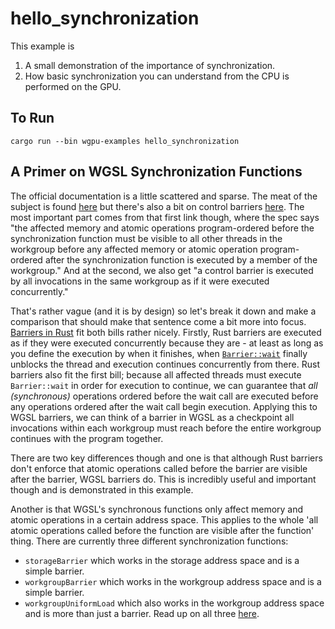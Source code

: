 # hello_synchronization

This example is 
1. A small demonstration of the importance of synchronization.
2. How basic synchronization you can understand from the CPU is performed on the GPU.

## To Run

```
cargo run --bin wgpu-examples hello_synchronization
```

## A Primer on WGSL Synchronization Functions

The official documentation is a little scattered and sparse. The meat of the subject is found [here](https://www.w3.org/TR/2023/WD-WGSL-20230629/#sync-builtin-functions) but there's also a bit on control barriers [here](https://www.w3.org/TR/2023/WD-WGSL-20230629/#control-barrier). The most important part comes from that first link though, where the spec says "the affected memory and atomic operations program-ordered before the synchronization function must be visible to all other threads in the workgroup before any affected memory or atomic operation program-ordered after the synchronization function is executed by a member of the workgroup." And at the second, we also get "a control barrier is executed by all invocations in the same workgroup as if it were executed concurrently."

That's rather vague (and it is by design) so let's break it down and make a comparison that should make that sentence come a bit more into focus. [Barriers in Rust](https://doc.rust-lang.org/std/sync/struct.Barrier.html#) fit both bills rather nicely. Firstly, Rust barriers are executed as if they were executed concurrently because they are - at least as long as you define the execution by when it finishes, when [`Barrier::wait`](https://doc.rust-lang.org/std/sync/struct.Barrier.html#method.wait) finally unblocks the thread and execution continues concurrently from there. Rust barriers also fit the first bill; because all affected threads must execute `Barrier::wait` in order for execution to continue, we can guarantee that _all (synchronous)_ operations ordered before the wait call are executed before any operations ordered after the wait call begin execution. Applying this to WGSL barriers, we can think of a barrier in WGSL as a checkpoint all invocations within each workgroup must reach before the entire workgroup continues with the program together.

There are two key differences though and one is that although Rust barriers don't enforce that atomic operations called before the barrier are visible after the barrier, WGSL barriers do. This is incredibly useful and important though and is demonstrated in this example.

Another is that WGSL's synchronous functions only affect memory and atomic operations in a certain address space. This applies to the whole 'all atomic operations called before the function are visible after the function' thing. There are currently three different synchronization functions:
- `storageBarrier` which works in the storage address space and is a simple barrier.
- `workgroupBarrier` which works in the workgroup address space and is a simple barrier.
- `workgroupUniformLoad` which also works in the workgroup address space and is more than just a barrier.
Read up on all three [here](https://www.w3.org/TR/2023/WD-WGSL-20230629/#sync-builtin-functions).